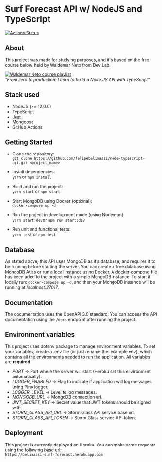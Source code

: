 # Surf Forecast API w/ NodeJS and TypeScript  
[![Actions Status](https://github.com/felipebelinassi/surf-forecast-api/workflows/Deploy%20Application/badge.svg)](https://github.com/felipebelinassi/surf-forecast-api/actions)

## About
This project was made for studying purposes, and it's based on the free course below, held by Waldemar Neto from Dev Lab.  

[![Waldemar Neto course playlist](https://i.ytimg.com/vi/W2ld5xRS3cY/hqdefault.jpg?sqp=-oaymwEXCOADEI4CSFryq4qpAwkIARUAAIhCGAE=&rs=AOn4CLAFA_8p2vChjGogMZLlGuyrFrPjiA)](https://www.youtube.com/playlist?list=PLz_YTBuxtxt6_Zf1h-qzNsvVt46H8ziKh "From zero to production: Learn to build a Node.JS API with TypeScript")  
*"From zero to production: Learn to build a Node.JS API with TypeScript"*  

## Stack used  
* NodeJS (>= 12.0.0)  
* TypeScript  
* Jest  
* Mongoose  
* GitHub Actions  

## Getting Started

* Clone the repository:  
```git clone https://github.com/felipebelinassi/node-typescript-api.git <project_name>```

* Install dependencies:  
```yarn``` or ```npm install```

* Build and run the project:  
```yarn start``` or ```npm start```

* Start MongoDB using Docker (optional):  
```docker-compose up -d```

* Run the project in development mode (using Nodemon):  
```yarn start:dev```or ```npm run start:dev```

* Run unit and functional tests:  
```yarn test``` or ```npm test```

## Database
As stated above, this API uses MongoDB as it's database, and requires it to be running before starting the server. You can create a free database using [MongoDB Atlas](https://www.mongodb.com/cloud/atlas) or run a local instance using [Docker](https://www.docker.com/). A docker-compose file has been aded to the project with a simple MongoDB instance. To start it locally run: ```docker-compose up -d```, and then your MongoDB instance will be running at *localhost:27017*.

## Documentation  
The documentation uses the OpenAPI 3.0 standard. You can access the API documentation using the ```/docs``` endpoint after running the project.

## Environment variables  
This project uses dotenv package to manage environment variables. To set your variables, create a .env file (or just rename the .example.env), which contains all the environments needed to run the application. All variables are **required**.

- *PORT* -> Port where the server will start (Heroku set this environment automatically).  
- *LOGGER_ENABLED* -> Flag to indicate if application will log messages using Pino logger.  
- *LOGGER_LEVEL* -> Level to log messages.  
- *MONGODB_URL* -> MongoDB connection url.  
- *JWT_SECRET_KEY* -> Secret value that JWT tokens should be signed with.  
- *STORM_GLASS_API_URL* -> Storm Glass API service base url.  
- *STORM_GLASS_API_TOKEN* -> Storm Glass service API token.  

## Deployment  
This project is currently deployed on Heroku. You can make some requests using the following base url:  
`https://belinassi-surf-forecast.herokuapp.com`
